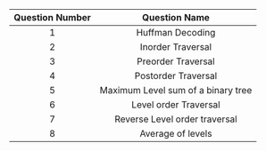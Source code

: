 | Question Number |           Question Name            |
| :-------------: | :--------------------------------: |
|        1        |          Huffman Decoding          |
|        2        |         Inorder Traversal          |
|        3        |         Preorder Traversal         |
|        4        |        Postorder Traversal         |
|        5        | Maximum Level sum of a binary tree |
|        6        |       Level order Traversal        |
|        7        |   Reverse Level order traversal    |
|        8        |         Average of levels          |
